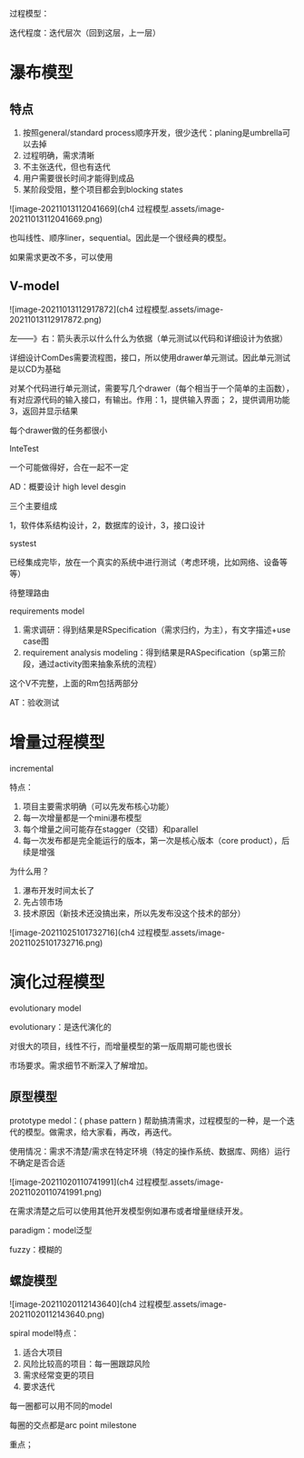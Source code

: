 过程模型：

迭代程度：迭代层次（回到这层，上一层）

# 瀑布模型

## 特点

1. 按照general/standard process顺序开发，很少迭代：planing是umbrella可以去掉
2. 过程明确，需求清晰
3. 不主张迭代，但也有迭代
4. 用户需要很长时间才能得到成品
5. 某阶段受阻，整个项目都会到blocking states

![image-20211013112041669](ch4 过程模型.assets/image-20211013112041669.png)

也叫线性、顺序liner，sequential。因此是一个很经典的模型。

如果需求更改不多，可以使用

## V-model

![image-20211013112917872](ch4 过程模型.assets/image-20211013112917872.png)

左——》右：箭头表示以什么什么为依据（单元测试以代码和详细设计为依据）

详细设计ComDes需要流程图，接口，所以使用drawer单元测试。因此单元测试是以CD为基础

对某个代码进行单元测试，需要写几个drawer（每个相当于一个简单的主函数），有对应源代码的输入接口，有输出。作用：1，提供输入界面； 2，提供调用功能  3，返回并显示结果

每个drawer做的任务都很小

InteTest

一个可能做得好，合在一起不一定



AD：概要设计 high level desgin

三个主要组成

1，软件体系结构设计，2，数据库的设计，3，接口设计



systest

已经集成完毕，放在一个真实的系统中进行测试（考虑环境，比如网络、设备等等）

待整理路由

requirements model

1.  需求调研：得到结果是RSpecification（需求归约，为主），有文字描述+use case图
2. requirement analysis modeling：得到结果是RASpecification（sp第三阶段，通过activity图来抽象系统的流程）

这个V不完整，上面的Rm包括两部分

AT：验收测试



# 增量过程模型

incremental

特点：

1. 项目主要需求明确（可以先发布核心功能）
2. 每一次增量都是一个mini瀑布模型
3. 每个增量之间可能存在stagger（交错）和parallel
4. 每一次发布都是完全能运行的版本，第一次是核心版本（core product），后续是增强

为什么用？

1. 瀑布开发时间太长了
2. 先占领市场
3. 技术原因（新技术还没搞出来，所以先发布没这个技术的部分）

![image-20211025101732716](ch4 过程模型.assets/image-20211025101732716.png)

# 演化过程模型

evolutionary model

evolutionary：是迭代演化的

对很大的项目，线性不行，而增量模型的第一版周期可能也很长

市场要求。需求细节不断深入了解增加。



## 原型模型

prototype medol：( phase pattern ) 帮助搞清需求，过程模型的一种，是一个迭代的模型。做需求，给大家看，再改，再迭代。

使用情况：需求不清楚/需求在特定环境（特定的操作系统、数据库、网络）运行不确定是否合适

![image-20211020110741991](ch4 过程模型.assets/image-20211020110741991.png)

在需求清楚之后可以使用其他开发模型例如瀑布或者增量继续开发。

paradigm：model泛型

fuzzy：模糊的



## 螺旋模型

![image-20211020112143640](ch4 过程模型.assets/image-20211020112143640.png)

spiral model特点：

1. 适合大项目
2. 风险比较高的项目：每一圈跟踪风险
3. 需求经常变更的项目
4. 要求迭代

每一圈都可以用不同的model

每圈的交点都是arc point milestone

重点；



